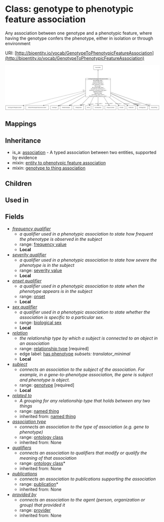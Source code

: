 # Class: genotype to phenotypic feature association


Any association between one genotype and a phenotypic feature, where having the genotype confers the phenotype, either in isolation or through environment

URI: [http://bioentity.io/vocab/GenotypeToPhenotypicFeatureAssociation](http://bioentity.io/vocab/GenotypeToPhenotypicFeatureAssociation)

![img](images/GenotypeToPhenotypicFeatureAssociation.png)
## Mappings

## Inheritance

 *  is_a: [association](Association.md) - A typed association between two entities, supported by evidence
 *  mixin: [entity to phenotypic feature association](EntityToPhenotypicFeatureAssociation.md)
 *  mixin: [genotype to thing association](GenotypeToThingAssociation.md)
## Children

## Used in

## Fields

 * _[frequency qualifier](frequency_qualifier.md)_
    * _a qualifier used in a phenotypic association to state how frequent the phenotype is observed in the subject_
    * range: [frequency value](FrequencyValue.md)
    * __Local__
 * _[severity qualifier](severity_qualifier.md)_
    * _a qualifier used in a phenotypic association to state how severe the phenotype is in the subject_
    * range: [severity value](SeverityValue.md)
    * __Local__
 * _[onset qualifier](onset_qualifier.md)_
    * _a qualifier used in a phenotypic association to state when the phenotype appears is in the subject_
    * range: [onset](Onset.md)
    * __Local__
 * _[sex qualifier](sex_qualifier.md)_
    * _a qualifier used in a phenotypic association to state whether the association is specific to a particular sex._
    * range: [biological sex](BiologicalSex.md)
    * __Local__
 * _[relation](relation.md)_
    * _the relationship type by which a subject is connected to an object in an association_
    * range: [relationship type](RelationshipType.md) [required]
    * edge label: [has phenotype](has_phenotype.md) *subsets: translator_minimal*
    * __Local__
 * _[subject](subject.md)_
    * _connects an association to the subject of the association. For example, in a gene-to-phenotype association, the gene is subject and phenotype is object._
    * range: [genotype](Genotype.md) [required]
    * __Local__
 * _[related to](related_to.md)_
    * _A grouping for any relationship type that holds between any two things_
    * range: [named thing](NamedThing.md)
    * inherited from: [named thing](NamedThing.md)
 * _[association type](association_type.md)_
    * _connects an association to the type of association (e.g. gene to phenotype)_
    * range: [ontology class](OntologyClass.md)
    * inherited from: None
 * _[qualifiers](qualifiers.md)_
    * _connects an association to qualifiers that modify or qualify the meaning of that association_
    * range: [ontology class](OntologyClass.md)*
    * inherited from: None
 * _[publications](publications.md)_
    * _connects an association to publications supporting the association_
    * range: [publication](Publication.md)*
    * inherited from: None
 * _[provided by](provided_by.md)_
    * _connects an association to the agent (person, organization or group) that provided it_
    * range: [provider](Provider.md)
    * inherited from: None
